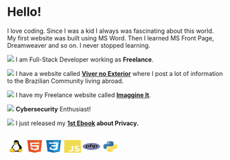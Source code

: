<h1>Hello!</h1>

<p>I love coding. Since I was a kid I always was fascinating about this world. My first website was built using MS Word. Then I learned MS Front Page, Dreamweaver and so on. I never stopped learning.</p>

<p><img src="https://github.com/user-attachments/assets/f89a7a45-6ca9-4393-b5a3-3878304bab46" width="20px">  I am Full-Stack Developer working as <strong>Freelance</strong>.</p>

<p><img src="https://github.com/user-attachments/assets/f3352ad1-c8ec-4009-87ba-d37097315bc6" width="20px">  I have a website called <strong><a href="http://www.vivernoexterior.com" target="_blank">Viver no Exterior</a></strong> where I post a lot of information to the Brazilian Community living abroad.</p>

<p><img src="https://github.com/user-attachments/assets/f11c9f28-4d7c-4707-92be-dc1d5ac9fc14" width="20px">  I have my Freelance website called <strong><a href="http://www.imaggineit.com" target="_blank">Imaggine It</a></strong>.</p>

<p><img src="https://github.com/user-attachments/assets/022fcd9a-2515-4279-b37e-9754117a2ecf" width="20px">  <strong>Cybersecurity</strong> Enthusiast!</p>

<p><img src="https://github.com/user-attachments/assets/78ad7cca-0ba0-4fb7-ba01-c9fc72c35706" width="20px">  I just released my <strong><a href="https://l.instagram.com/?u=https%3A%2F%2Fbuff.ly%2F412tGBk%3Ffbclid%3DPAZXh0bgNhZW0CMTEAAaYN_Vf-_vLXFfXA_g7L9DPhlGwpfYgHtTN0NVePQAX_pQ95Lo9LJ9ef7o0_aem_H6rGGIggaz8wGNLQv_Pf-w&e=AT3_e5IYl7EFzEJlfH-hFEKLdy2KuoZKEQAY7QWT5QyGVfGV7ktk6HhcGQRbHSqoLA-4ZJ9jrx8sxHRezZFLRrTkwq_4BW7G74lgadYCTwwjZ3buDqUpkg">1st Ebook</a> about Privacy.</strong></p>

<div style="display: inline_block"><br>
  <img align="center" height="30" width="40" src="https://raw.githubusercontent.com/devicons/devicon/master/icons/linux/linux-original.svg">
  <img align="center" height="30" width="40" src="https://raw.githubusercontent.com/devicons/devicon/master/icons/html5/html5-original.svg">
  <img align="center" height="30" width="40" src="https://raw.githubusercontent.com/devicons/devicon/master/icons/css3/css3-original.svg">
  <img align="center" height="30" width="40" src="https://raw.githubusercontent.com/devicons/devicon/master/icons/javascript/javascript-plain.svg">
  <img align="center" height="30" width="40" src="https://raw.githubusercontent.com/devicons/devicon/master/icons/php/php-original.svg">
  <img align="center" height="30" width="40" src="https://raw.githubusercontent.com/devicons/devicon/master/icons/python/python-original.svg">
</div>
